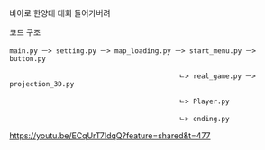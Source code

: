 바아로 한양대 대회 들어가버려

코드 구조

    main.py ㅡ> setting.py ㅡ> map_loading.py ㅡ> start_menu.py ㅡ> button.py
                                          
                                              ㄴ> real_game.py ㅡ> projection_3D.py

                                              ㄴ> Player.py
                                              
                                              ㄴ> ending.py



https://youtu.be/ECqUrT7IdqQ?feature=shared&t=477
